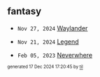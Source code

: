 ## fantasy


* <code>Nov 27, 2024</code> [Waylander](2024-11-27T19-39-57-waylander.md)
* <code>Nov 21, 2024</code> [Legend](2024-11-21T11-18-59-legend.md)

* <code>Feb 05, 2023</code> [Neverwhere](2023-02-05T23-47-37-neverwhere.md)

<sup><sub>generated 17 Dec 2024 17:20:45 by <a href='https://github.com/senorprogrammer/til'>til</a></sub></sup>
